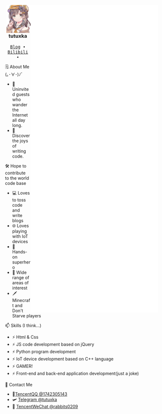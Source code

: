 <div align="right">
  <img align='right' src='/github-metrics.svg' width='420px'>
  <img align='right' src='https://github.com/tutuxka/tutuxka/blob/main/tutu.png' width='80px'>  
</div>
<div align="left">
  <h3 align="center"> tutuxka </h3>
  <p align="center">
    <samp>
      <a href="https://blog.tutuxka.eu.org/">Blog</a> ∙
      <a href="https://space.bilibili.com/1129280784">Bilibili</a> ∙
    </samp>
  </p>
  <p align="left">
  🗒 About Me (｡･∀･)ﾉﾞ
  </p>
  
  - 🍭 Uninvited guests who wander the Internet all day long.
  - 🌌 Discover the joys of writing code.
  
  <p align="left">
  🛠 Hope to contribute to the world code base
  </p>
  
  - 💻 Loves to toss code and write blogs
  - 🌐 Loves playing with IoT devices
  - 🔧 Hands-on superhero
  - 📡 Wide range of areas of interest
  - 🗡 Minecraft and Don't Starve  players
  
  <p align="left">
  📫 Skills (I think...)
  </p>
  
  - ⚡ Html & Css
  - ⚡ JS code development based on jQuery
  - ⚡ Python program development
  - ⚡ IoT device development based on C++ language
  - ⚡ GAMER!
  - ⚡ Front-end and back-end application development(just a joke)
  
  <p align="left">
  📧 Contact Me
  </p>
  
  - 🐧[TencentQQ @1742305143](http://wpa.qq.com/msgrd?v=3&uin=1742305143&site=qq&menu=yes)
  - 🛩️ [Telegram @tutuxka](https://t.me/tutuxka)
  - 🎈 [TencentWeChat @rabbits0209]()
  

</div>

